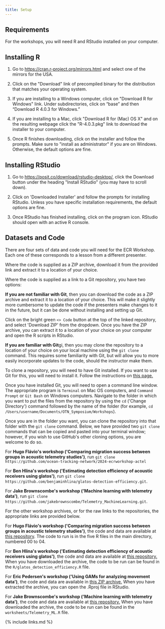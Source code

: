 ```yaml
---
title: Setup
---
```


## Requirements

For the workshops, you will need R and RStudio installed on your computer.

## Installing R

1. Go to https://cran.r-project.org/mirrors.html and select one of the mirrors for the USA.

2. Click on the "Download" link of precompiled binary for the distribution that matches your operating system.
 
3. If you are installing to a Windows computer, click on "Download R for Windows" link. Under subdirectories, click on “base” and then “Download R 4.0.3 for Windows.”

4. If you are installing to a Mac, click "Download R for (Mac) OS X" and on the resulting webpage click the "R-4.0.3.pkg" link to download the installer to your computer.

5. Once R finishes downloading, click on the installer and follow the prompts. Make sure to "install as administrator" if you are on Windows. Otherwise, the default options are fine.

## Installing RStudio

1. Go to https://posit.co/download/rstudio-desktop/, click the Download button under the heading "Install RStudio" (you may have to scroll down). 

2. Click on 'Downloaded Installer' and follow the prompts for installing RStudio. Unless you have specific installation requirements, the default options are fine.

3. Once RStudio has finished installing, click on the program icon. RStudio should open with an active R console.

## Datasets and Code

There are four sets of data and code you will need for the ECR Workshop. Each one of these corresponds to a lesson from a different presenter. 

Where the code is supplied as a ZIP archive, download it from the provided link and extract it to a location of your choice.

Where the code is supplied as a link to a Git repository, you have two options: 

**If you are not familiar with Git**, then you can download the code as a ZIP archive and extract it to a location of your choice. This will make it slightly more cumbersome to update the code if the presenters make changes to it in the future, but it can be done without installing and setting up Git. 

Click on the bright green `<> Code` button at the top of the linked repository, and select 'Download ZIP' from the dropdown. Once you have the ZIP archive, you can extract it to a location of your choice on your computer and open the R scripts in RStudio. 

**If you are familiar with Git**gi, then you may clone the repository to a location of your choice on your local machine using the `git clone` command. This requires some familiarity with Git, but will allow you to more easily incorporate updates to the code, should the instructor make them.

To clone a repository, you will need to have Git installed. If you want to use Git for this, you will need to install it. Follow the instructions on [this page.](https://git-scm.com/book/en/v2/Getting-Started-Installing-Git)

Once you have installed Git, you will need to open a command line window. The appropriate program is `Terminal` on Mac OS computers, and `Command Prompt` or `Git Bash` on Windows computers. Navigate to the folder in which you want to put the files from the repository by using the `cd` ('Change Directory') command followed by the name of the folder (for example, `cd /Users/username/Documents/OTN_Symposium/Workshops`). 

Once you are in the folder you want, you can clone the repository into that folder with the `git clone` command. Below, we have provided two `git clone` commands that can be copied and pasted into your terminal window; however, if you wish to use GitHub's other cloning options, you are welcome to do so. 

For **Hugo Flávio's workshop ('Comparing migration success between groups in acoustic telemetry studies')**, run `git clone https://github.com/ocean-tracking-network/2024-ecrworkshop-actel`

For **Ben Hlina's workshop ('Estimating detection efficiency of acoustic receivers using glatos')**, run `git clone https://github.com/benjaminhlina/glatos-detection-efficiency.git`.

For **Jake Brownscombe's workshop ('Machine learning with telemetry data')**, run `git clone https://github.com/jakebrownscombe/Telemetry_MachineLearning.git`.

For the other workshop archives, or for the raw links to the repositories, the appropriate links are provided below.

For **Hugo Flávio's workshop ('Comparing migration success between groups in acoustic telemetry studies')**, the code and data are available at [this repository](https://github.com/ocean-tracking-network/2024-ecrworkshop-actel). The code to run is in the five R files in the main directory, numbered 00 to 04. 

For **Ben Hlina's workshop ('Estimating detection efficiency of acoustic receivers using glatos')**, the code and data are available at [this repository.](https://github.com/benjaminhlina/glatos-detection-efficiency/tree/main) When you have downloaded the archive, the code to be run can be found in the `R/glatos_detection_efficiency.R` file. 

For **Eric Pedersen's workshop ('Using GAMs for analyzing movement data')**, the code and data are available in [this ZIP archive.](/Resources/OTN2024-GAM4movement.zip) When you have extracted the archive, you can open the .Rproj file in RStudio. 

For **Jake Brownscombe's workshop ('Machine learning with telemetry data')**, the code and data are available at [this repository.](https://github.com/jakebrownscombe/Telemetry_MachineLearning) When you have downloaded the archive, the code to be run can be found in the `worksheets/Telemetry_ML.R` file.





{% include links.md %}
